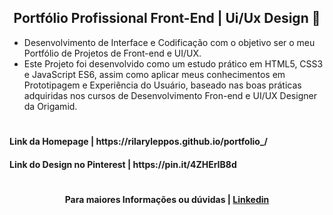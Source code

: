 <h2 align="center"> Portfólio Profissional Front-End | Ui/Ux Design 🌹</h2>

 * Desenvolvimento de Interface e Codificação com o objetivo ser o meu Portfólio de Projetos de Front-end e UI/UX. 
 * Este Projeto foi desenvolvido como um estudo prático em HTML5, CSS3 e JavaScript ES6, assim como aplicar meus conhecimentos em Prototipagem e Experiência do Usuário, baseado nas boas práticas adquiridas nos cursos de Desenvolvimento Fron-end e UI/UX Designer da Origamid.

#
<h4>Link da Homepage | https://rilaryleppos.github.io/portfolio_/
<h4>Link do Design no Pinterest | https://pin.it/4ZHErIB8d</h4>
  
#
<h4 align='center'>Para maiores Informações ou dúvidas | <a href="https://www.linkedin.com/in/rilaryleppos/">Linkedin</a></h4>
